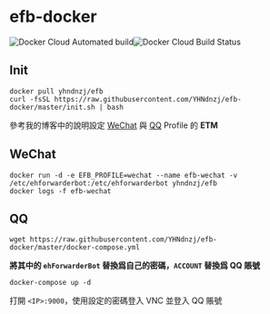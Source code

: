 # efb-docker

![Docker Cloud Automated build](https://img.shields.io/docker/cloud/automated/yhndnzj/efb?style=for-the-badge)![Docker Cloud Build Status](https://img.shields.io/docker/cloud/build/yhndnzj/efb?style=for-the-badge)

## Init

```shell
docker pull yhndnzj/efb
curl -fsSL https://raw.githubusercontent.com/YHNdnzj/efb-docker/master/init.sh | bash
```

參考我的博客中的說明設定 [WeChat](https://yhndnzj.com/2019/05/24/send-and-receive-messages-from-wechat-on-telegram/#ETM) 與 [QQ](https://yhndnzj.com/2019/05/26/send-and-receive-messages-from-qq-on-telegram/#ETM) Profile 的 **ETM**

## WeChat

```shell
docker run -d -e EFB_PROFILE=wechat --name efb-wechat -v /etc/ehforwarderbot:/etc/ehforwarderbot yhndnzj/efb
docker logs -f efb-wechat
```

## QQ

`wget https://raw.githubusercontent.com/YHNdnzj/efb-docker/master/docker-compose.yml`

**將其中的 `ehForwarderBot` 替換爲自己的密碼，`ACCOUNT` 替換爲 QQ 賬號** 

`docker-compose up -d`

打開 `<IP>:9000`，使用設定的密碼登入 VNC 並登入 QQ 賬號
